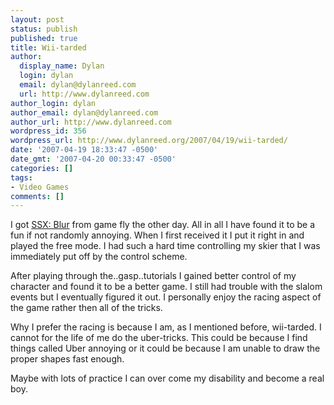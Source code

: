 ```yaml
---
layout: post
status: publish
published: true
title: Wii-tarded
author:
  display_name: Dylan
  login: dylan
  email: dylan@dylanreed.com
  url: http://www.dylanreed.com
author_login: dylan
author_email: dylan@dylanreed.com
author_url: http://www.dylanreed.com
wordpress_id: 356
wordpress_url: http://www.dylanreed.org/2007/04/19/wii-tarded/
date: '2007-04-19 18:33:47 -0500'
date_gmt: '2007-04-20 00:33:47 -0500'
categories: []
tags:
- Video Games
comments: []
---
```

<p>I got <a href="http://www.amazon.com/Electronic-Arts-SSX-Blur/dp/B000MF6X04/ref=pd_bbs_sr_1/102-5860627-5062533?ie=UTF8&s=videogames&qid=1176253152&sr=8-1">SSX: Blur</a> from game fly the other day. All in all I have found it to be a fun if not randomly annoying. When I first received it I put it right in and played the free mode. I had such a hard time controlling my skier that I was immediately put off by the control scheme.</p>
<p>After playing through the..gasp..tutorials I gained better control of my character and found it to be a better game. I still had trouble with the slalom events but I eventually figured it out. I personally enjoy the racing aspect of the game rather then all of the tricks.</p>
<p>Why I prefer the racing is because I am, as I mentioned before, wii-tarded. I cannot for the life of me do the uber-tricks. This could be because I find things called Uber annoying or it could be because I am unable to draw the proper shapes fast enough.</p>
<p>Maybe with lots of practice I can over come my disability and become a real boy.</p>
